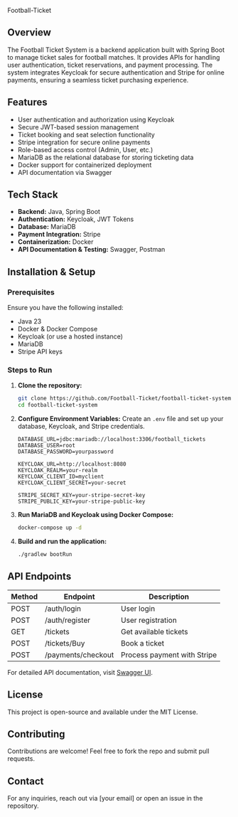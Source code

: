 Football-Ticket

## Overview
The Football Ticket System is a backend application built with Spring Boot to manage ticket sales for football matches. It provides APIs for handling user authentication, ticket reservations, and payment processing. The system integrates Keycloak for secure authentication and Stripe for online payments, ensuring a seamless ticket purchasing experience.

## Features
- User authentication and authorization using Keycloak
- Secure JWT-based session management
- Ticket booking and seat selection functionality
- Stripe integration for secure online payments
- Role-based access control (Admin, User, etc.)
- MariaDB as the relational database for storing ticketing data
- Docker support for containerized deployment
- API documentation via Swagger

## Tech Stack
- **Backend:** Java, Spring Boot
- **Authentication:** Keycloak, JWT Tokens
- **Database:** MariaDB
- **Payment Integration:** Stripe
- **Containerization:** Docker
- **API Documentation & Testing:** Swagger, Postman

## Installation & Setup

### Prerequisites
Ensure you have the following installed:
- Java 23
- Docker & Docker Compose
- Keycloak (or use a hosted instance)
- MariaDB
- Stripe API keys

### Steps to Run
1. **Clone the repository:**
   ```bash
   git clone https://github.com/Football-Ticket/football-ticket-system.git
   cd football-ticket-system
   ```
2. **Configure Environment Variables:**
   Create an `.env` file and set up your database, Keycloak, and Stripe credentials.
   ```env
   DATABASE_URL=jdbc:mariadb://localhost:3306/football_tickets
   DATABASE_USER=root
   DATABASE_PASSWORD=yourpassword

   KEYCLOAK_URL=http://localhost:8080
   KEYCLOAK_REALM=your-realm
   KEYCLOAK_CLIENT_ID=myclient
   KEYCLOAK_CLIENT_SECRET=your-secret

   STRIPE_SECRET_KEY=your-stripe-secret-key
   STRIPE_PUBLIC_KEY=your-stripe-public-key
   ```
3. **Run MariaDB and Keycloak using Docker Compose:**
   ```bash
   docker-compose up -d
   ```
4. **Build and run the application:**
   ```bash
   ./gradlew bootRun
   ```

## API Endpoints
| Method | Endpoint | Description |
|--------|---------|-------------|
| POST   | /auth/login | User login |
| POST   | /auth/register | User registration |
| GET    | /tickets | Get available tickets |
| POST   | /tickets/Buy | Book a ticket |
| POST   | /payments/checkout | Process payment with Stripe |

For detailed API documentation, visit [Swagger UI](http://localhost:3000/football-ticket/swagger-ui.html).

## License
This project is open-source and available under the MIT License.

## Contributing
Contributions are welcome! Feel free to fork the repo and submit pull requests.

## Contact
For any inquiries, reach out via [your email] or open an issue in the repository.




